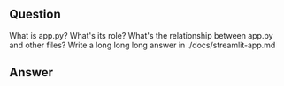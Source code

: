 ## Question

What is app.py? What's its role? What's the relationship between app.py and other files? Write a long long long answer in ./docs/streamlit-app.md

## Answer


